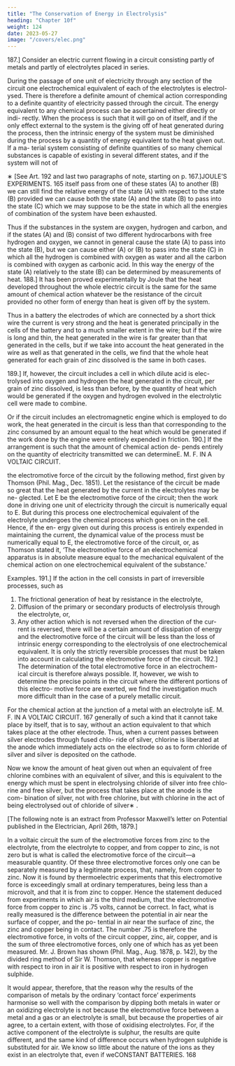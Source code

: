 ```yaml
---
title: "The Conservation of Energy in Electrolysis"
heading: "Chapter 10f"
weight: 124
date: 2023-05-27
image: "/covers/elec.png"
---
```




187.] Consider an electric current flowing in a circuit consisting partly of
metals and partly of electrolytes placed in series.

During the passage of one unit of electricity through any section of the
circuit one electrochemical equivalent of each of the electrolytes is electrol-
ysed. There is therefore a definite amount of chemical action corresponding
to a definite quantity of electricity passed through the circuit. The energy
equivalent to any chemical process can be ascertained either directly or indi-
rectly. When the process is such that it will go on of itself, and if the only
effect external to the system is the giving off of heat generated during the
process, then the intrinsic energy of the system must be diminished during
the process by a quantity of energy equivalent to the heat given out. If a ma-
terial system consisting of definite quantities of so many chemical substances
is capable of existing in several different states, and if the system will not of

∗
[See Art. 192 and last two paragraphs of note, starting on p. 167.]JOULE’S EXPERIMENTS.
165
itself pass from one of these states (A) to another (B) we can still find the
relative energy of the state (A) with respect to the state (B) provided we can
cause both the state (A) and the state (B) to pass into the state (C) which we
may suppose to be the state in which all the energies of combination of the
system have been exhausted.

Thus if the substances in the system are oxygen, hydrogen and carbon,
and if the states (A) and (B) consist of two different hydrocarbons with free
hydrogen and oxygen, we cannot in general cause the state (A) to pass into
the state (B), but we can cause either (A) or (B) to pass into the state (C) in
which all the hydrogen is combined with oxygen as water and all the carbon
is combined with oxygen as carbonic acid. In this way the energy of the state
(A) relatively to the state (B) can be determined by measurements of heat.
188.] It has been proved experimentally by Joule that the heat developed
throughout the whole electric circuit is the same for the same amount of
chemical action whatever be the resistance of the circuit provided no other
form of energy than heat is given off by the system.

Thus in a battery the electrodes of which are connected by a short thick
wire the current is very strong and the heat is generated principally in the cells
of the battery and to a much smaller extent in the wire; but if the wire is long
and thin, the heat generated in the wire is far greater than that generated in
the cells, but if we take into account the heat generated in the wire as well
as that generated in the cells, we find that the whole heat generated for each
grain of zinc dissolved is the same in both cases.

189.] If, however, the circuit includes a cell in which dilute acid is elec-
trolysed into oxygen and hydrogen the heat generated in the circuit, per grain
of zinc dissolved, is less than before, by the quantity of heat which would
be generated if the oxygen and hydrogen evolved in the electrolytic cell were
made to combine.

Or if the circuit includes an electromagnetic engine which is employed to
do work, the heat generated in the circuit is less than that corresponding to
the zinc consumed by an amount equal to the heat which would be generated
if the work done by the engine were entirely expended in friction.
190.] If the arrangement is such that the amount of chemical action de-
pends entirely on the quantity of electricity transmitted we can determineE. M. F. IN A VOLTAIC CIRCUIT.

the electromotive force of the circuit by the following method, first given by
Thomson (Phil. Mag., Dec. 1851). Let the resistance of the circuit be made
so great that the heat generated by the current in the electrolytes may be ne-
glected. Let E be the electromotive force of the circuit; then the work done
in driving one unit of electricity through the circuit is numerically equal to
E. But during this process one electrochemical equivalent of the electrolyte
undergoes the chemical process which goes on in the cell. Hence, if the en-
ergy given out during this process is entirely expended in maintaining the
current, the dynamical value of the process must be numerically equal to E,
the electromotive force of the circuit, or, as Thomson stated it,
‘The electromotive force of an electrochemical apparatus is in absolute
measure equal to the mechanical equivalent of the chemical action on one
electrochemical equivalent of the substance.’

Examples.
191.] If the action in the cell consists in part of irreversible processes, such
as
1. The frictional generation of heat by resistance in the electrolyte,
2. Diffusion of the primary or secondary products of electrolysis through
the electrolyte, or,
3. Any other action which is not reversed when the direction of the cur-
rent is reversed,
there will be a certain amount of dissipation of energy and the electromotive
force of the circuit will be less than the loss of intrinsic energy corresponding
to the electrolysis of one electrochemical equivalent.
It is only the strictly reversible processes that must be taken into account
in calculating the electromotive force of the circuit.
192.] The determination of the total electromotive force in an electrochem-
ical circuit is therefore always possible. If, however, we wish to determine
the precise points in the circuit where the different portions of this electro-
motive force are exerted, we find the investigation much more difficult than
in the case of a purely metallic circuit.

For the chemical action at the junction of a metal with an electrolyte isE. M. F. IN A VOLTAIC CIRCUIT.
167
generally of such a kind that it cannot take place by itself, that is to say,
without an action equivalent to that which takes place at the other electrode.
Thus, when a current passes between silver electrodes through fused chlo-
ride of silver, chlorine is liberated at the anode which immediately acts on
the electrode so as to form chloride of silver and silver is deposited on the
cathode.

Now we know the amount of heat given out when an equivalent of free
chlorine combines with an equivalent of silver, and this is equivalent to the
energy which must be spent in electrolysing chloride of silver into free chlo-
rine and free silver, but the process that takes place at the anode is the com-
bination of silver, not with free chlorine, but with chlorine in the act of being
electrolysed out of chloride of silver∗ .


[The following note is an extract from Professor Maxwell’s letter on Potential published in
the Electrician, April 26th, 1879.]

In a voltaic circuit the sum of the electromotive forces from zinc to the electrolyte, from the
electrolyte to copper, and from copper to zinc, is not zero but is what is called the electromotive
force of the circuit—a measurable quantity. Of these three electromotive forces only one can
be separately measured by a legitimate process, that, namely, from copper to zinc.
Now it is found by thermoelectric experiments that this electromotive force is exceedingly
small at ordinary temperatures, being less than a microvolt, and that it is from zinc to copper.
Hence the statement deduced from experiments in which air is the third medium, that the
electromotive force from copper to zinc is .75 volts, cannot be correct. In fact, what is really
measured is the difference between the potential in air near the surface of copper, and the po-
tential in air near the surface of zinc, the zinc and copper being in contact. The number .75 is
therefore the electromotive force, in volts of the circuit copper, zinc, air, copper, and is the sum
of three electromotive forces, only one of which has as yet been measured.
Mr. J. Brown has shown (Phil. Mag., Aug. 1878, p. 142), by the divided ring method of Sir W.
Thomson, that whereas copper is negative with respect to iron in air it is positive with respect
to iron in hydrogen sulphide.

It would appear, therefore, that the reason why the results of the comparison of metals by
the ordinary ‘contact force’ experiments harmonise so well with the comparison by dipping
both metals in water or an oxidizing electrolyte is not because the electromotive force between
a metal and a gas or an electrolyte is small, but because the properties of air agree, to a certain
extent, with those of oxidising electrolytes. For, if the active component of the electrolyte is
sulphur, the results are quite different, and the same kind of difference occurs when hydrogen
sulphide is substituted for air.
We know so little about the nature of the ions as they exist in an electrolyte that, even if weCONSTANT BATTERIES.
168


